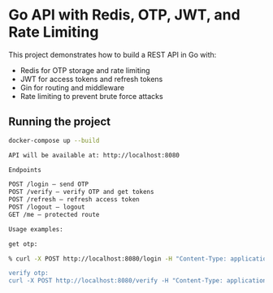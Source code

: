 # Go API with Redis, OTP, JWT, and Rate Limiting

This project demonstrates how to build a REST API in Go with:

- Redis for OTP storage and rate limiting
- JWT for access tokens and refresh tokens
- Gin for routing and middleware
- Rate limiting to prevent brute force attacks

## Running the project

```bash
docker-compose up --build

API will be available at: http://localhost:8080

Endpoints

POST /login — send OTP
POST /verify — verify OTP and get tokens
POST /refresh — refresh access token
POST /logout — logout
GET /me — protected route

Usage examples:

get otp:

% curl -X POST http://localhost:8080/login -H "Content-Type: application/json" -d '{"phone": "79991234567"}

verify otp:
curl -X POST http://localhost:8080/verify -H "Content-Type: application/json" -d '{"phone": "79991234567", "otp": "543269"}'
